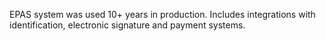EPAS system was used 10+ years in production.
Includes integrations with identification, electronic signature and payment systems.
